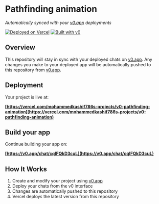 # Pathfinding animation

*Automatically synced with your [v0.app](https://v0.app) deployments*

[![Deployed on Vercel](https://img.shields.io/badge/Deployed%20on-Vercel-black?style=for-the-badge&logo=vercel)](https://vercel.com/mohammedkashif786s-projects/v0-pathfinding-animation)
[![Built with v0](https://img.shields.io/badge/Built%20with-v0.app-black?style=for-the-badge)](https://v0.app/chat/cqIFQkD3cuL)

## Overview

This repository will stay in sync with your deployed chats on [v0.app](https://v0.app).
Any changes you make to your deployed app will be automatically pushed to this repository from [v0.app](https://v0.app).

## Deployment

Your project is live at:

**[https://vercel.com/mohammedkashif786s-projects/v0-pathfinding-animation](https://vercel.com/mohammedkashif786s-projects/v0-pathfinding-animation)**

## Build your app

Continue building your app on:

**[https://v0.app/chat/cqIFQkD3cuL](https://v0.app/chat/cqIFQkD3cuL)**

## How It Works

1. Create and modify your project using [v0.app](https://v0.app)
2. Deploy your chats from the v0 interface
3. Changes are automatically pushed to this repository
4. Vercel deploys the latest version from this repository
